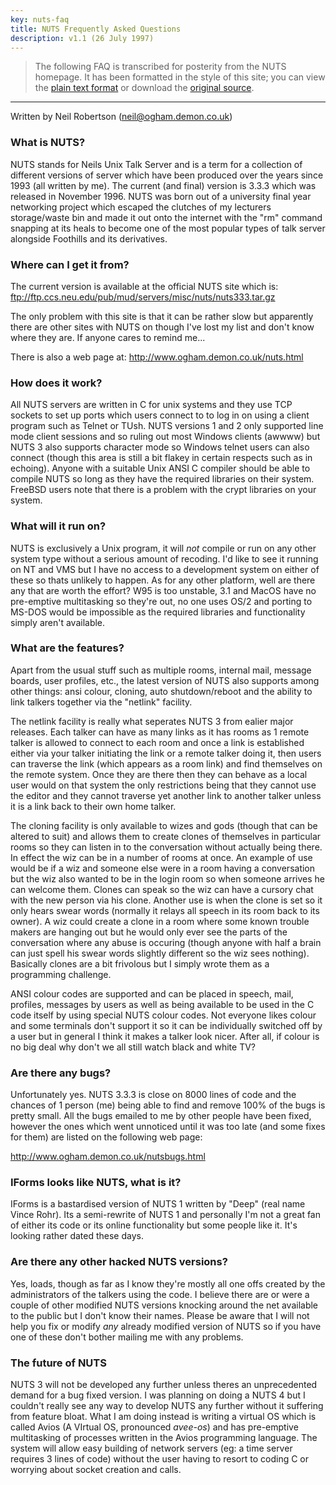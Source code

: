 ```yaml
---
key: nuts-faq
title: NUTS Frequently Asked Questions
description: v1.1 (26 July 1997)
---
```


> The following FAQ is transcribed for posterity from the NUTS homepage.
> It has been formatted in the style of this site; you can view the [plain text format][faq-txt]
> or download the [original source][faq-src].

[faq-txt]: nuts-faq.txt
[faq-src]: http://www.ogham.demon.co.uk/nutsfaq.html

-----

Written by Neil Robertson (neil@ogham.demon.co.uk)

### What is NUTS?

NUTS stands for Neils Unix Talk Server and is a term for a collection of
different versions of server which have been produced over the years since
1993 (all written by me). The current (and final) version is 3.3.3 which was 
released in November 1996. NUTS was born out of a university final year 
networking project which escaped the clutches of my lecturers storage/waste 
bin and made it out onto the internet with the "rm" command snapping at its 
heals to become one of the most popular types of talk server alongside Foothills
and its derivatives.

### Where can I get it from?

The current version is available at the official NUTS site which is:
ftp://ftp.ccs.neu.edu/pub/mud/servers/misc/nuts/nuts333.tar.gz

The only problem with this site is that it can be rather slow but
apparently there are other sites with NUTS on though I've lost my list
and don't know where they are. If anyone cares to remind me...

There is also a web page at: http://www.ogham.demon.co.uk/nuts.html

### How does it work?

All NUTS servers are written in C for unix systems and they use TCP sockets
to set up ports which users connect to to log in on using a client program 
such as Telnet or TUsh. NUTS versions 1 and 2 only supported line mode client
sessions and so ruling out most Windows clients (awwww) but NUTS 3 also
supports character mode so Windows telnet users can also connect (though
this area is still a bit flakey in certain respects such as in echoing).
Anyone with a suitable Unix ANSI C compiler should be able to compile NUTS so
long as they have the required libraries on their system. FreeBSD users note
that there is a problem with the crypt libraries on your system.

### What will it run on?

NUTS is exclusively a Unix program, it will *not* compile or run on any
other system type without a serious amount of recoding. I'd like to see
it running on NT and VMS but I have no access to a development system on
either of these so thats unlikely to happen. As for any other platform, well
are there any that are worth the effort? W95 is too unstable, 3.1 and MacOS
have no pre-emptive multitasking so they're out, no one uses OS/2 and porting
to MS-DOS would be impossible as the required libraries and functionality 
simply aren't available.

### What are the features?

Apart from the usual stuff such as multiple rooms, internal mail, message
boards, user profiles, etc., the latest version of NUTS also supports among
other things: ansi colour, cloning, auto shutdown/reboot and the ability to 
link talkers together via the "netlink" facility.

The netlink facility is really what seperates NUTS 3 from ealier major
releases. Each talker can have as many links as it has rooms as 1 remote
talker is allowed to connect to each room and once a link is established
either via your talker initiating the link or a remote talker doing it, then
users can traverse the link (which appears as a room link) and find themselves
on the remote system. Once they are there then they can behave as a local user 
would on that system the only restrictions being that they cannot use the 
editor and they cannot traverse yet another link to another talker unless it
is a link back to their own home talker.

The cloning facility is only available to wizes and gods (though that can
be altered to suit) and allows them to create clones of themselves in 
particular rooms so they can listen in to the conversation without actually
being there. In effect the wiz can be in a number of rooms at once. An example 
of use would be if a wiz and someone else were in a room having a conversation 
but the wiz also wanted to be in the login room so when someone arrives he can
welcome them. Clones can speak so the wiz can have a cursory chat with the new 
person via his clone. Another use is when the clone is set so it only hears 
swear words (normally it relays all speech in its room back to its owner). A wiz
could create a clone in a room where some known trouble makers are hanging out 
but he would only ever see the parts of the conversation where any abuse is 
occuring (though anyone with half a brain can just spell his swear words 
slightly different so the wiz sees nothing). Basically clones are a bit 
frivolous but I simply wrote them as a programming challenge.

ANSI colour codes are supported and can be placed in speech, mail,
profiles, messages by users as well as being available to be used in the
C code itself by using special NUTS colour codes. Not everyone likes colour
and some terminals don't support it so it can be individually switched off
by a user but in general I think it makes a talker look nicer. After all, if
colour is no big deal why don't we all still watch black and white TV?

### Are there any bugs?

Unfortunately yes. NUTS 3.3.3 is close on 8000 lines of code and the chances
of 1 person (me) being able to find and remove 100% of the bugs is pretty
small. All the bugs emailed to me by other people have been fixed, however the
ones which went unnoticed until it was too late (and some fixes for them) are 
listed on the following web page: 

http://www.ogham.demon.co.uk/nutsbugs.html

### IForms looks like NUTS, what is it?

IForms is a bastardised version of NUTS 1 written by "Deep" (real name Vince
Rohr). Its a semi-rewrite of NUTS 1 and personally I'm not a great fan of 
either its code or its online functionality but some people like it. It's looking
rather dated these days.

### Are there any other hacked NUTS versions?

Yes, loads, though as far as I know they're mostly all one offs created by
the administrators of the talkers using the code. I believe there are or were
a couple of other modified NUTS versions knocking around the net available to
the public but I don't know their names. Please be aware that I will not help 
you fix or modify *any* already modified version of NUTS so if you have one of 
these don't bother mailing me with any problems.

### The future of NUTS

NUTS 3 will not be developed any further unless theres an unprecedented
demand for a bug fixed version. I was planning on doing a NUTS 4 but I
couldn't really see any way to develop NUTS any further without it suffering
from feature bloat. What I am doing instead is writing a virtual OS which
is called Avios (A VIrtual OS, pronounced _avee-os_) and has pre-emptive 
multitasking of processes written in the Avios programming language. The 
system will allow easy building of network servers (eg: a time server requires
3 lines of code) without the user having to resort to coding C or worrying
about socket creation and calls.

